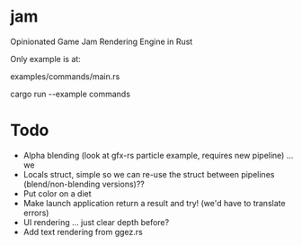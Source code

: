 # jam
Opinionated Game Jam Rendering Engine in Rust

Only example is at:

examples/commands/main.rs

cargo run --example commands

# Todo
- Alpha blending (look at gfx-rs particle example, requires new pipeline) ... we 
- Locals struct, simple so we can re-use the struct between pipelines (blend/non-blending versions)??
- Put color on a diet
- Make launch application return a result and try! (we'd have to translate errors)
- UI rendering ... just clear depth before?
- Add text rendering from ggez.rs

